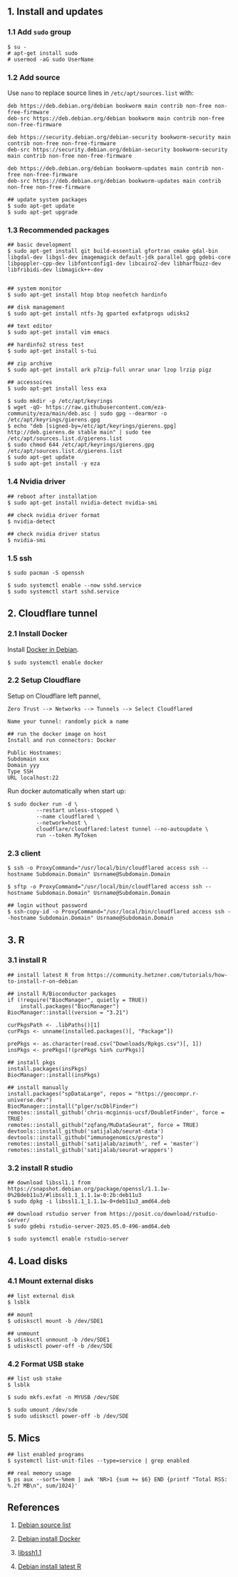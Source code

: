 ## 1. Install and updates

### 1.1 Add `sudo` group

```
$ su -
# apt-get install sudo
# usermod -aG sudo UserName
```

### 1.2 Add source

Use `nano` to replace source lines in `/etc/apt/sources.list` with:

```
deb https://deb.debian.org/debian bookworm main contrib non-free non-free-firmware
deb-src https://deb.debian.org/debian bookworm main contrib non-free non-free-firmware

deb https://security.debian.org/debian-security bookworm-security main contrib non-free non-free-firmware
deb-src https://security.debian.org/debian-security bookworm-security main contrib non-free non-free-firmware

deb https://deb.debian.org/debian bookworm-updates main contrib non-free non-free-firmware
deb-src https://deb.debian.org/debian bookworm-updates main contrib non-free non-free-firmware
```

```
## update system packages
$ sudo apt-get update
$ sudo apt-get upgrade
```

### 1.3 Recommended packages

```
## basic development
$ sudo apt-get install git build-essential gfortran cmake gdal-bin libgdal-dev libgsl-dev imagemagick default-jdk parallel gpg gdebi-core libpoppler-cpp-dev libfontconfig1-dev libcairo2-dev libharfbuzz-dev libfribidi-dev libmagick++-dev


## system monitor
$ sudo apt-get install htop btop neofetch hardinfo

## disk management
$ sudo apt-get install ntfs-3g gparted exfatprogs udisks2

## text editor
$ sudo apt-get install vim emacs

## hardinfo2 stress test
$ sudo apt-get install s-tui

## zip archive
$ sudo apt-get install ark p7zip-full unrar unar lzop lrzip pigz

## accessoires
$ sudo apt-get install less exa
```

```
$ sudo mkdir -p /etc/apt/keyrings
$ wget -qO- https://raw.githubusercontent.com/eza-community/eza/main/deb.asc | sudo gpg --dearmor -o /etc/apt/keyrings/gierens.gpg
$ echo "deb [signed-by=/etc/apt/keyrings/gierens.gpg] http://deb.gierens.de stable main" | sudo tee /etc/apt/sources.list.d/gierens.list
$ sudo chmod 644 /etc/apt/keyrings/gierens.gpg /etc/apt/sources.list.d/gierens.list
$ sudo apt-get update
$ sudo apt-get install -y eza
```

### 1.4 Nvidia driver

```
## reboot after installation
$ sudo apt-get install nvidia-detect nvidia-smi
```

```
## check nvidia driver format
$ nvidia-detect

## check nvidia driver status
$ nvidia-smi
```

### 1.5 ssh

```
$ sudo pacman -S openssh

$ sudo systemctl enable --now sshd.service
$ sudo systemctl start sshd.service
```

## 2. Cloudflare tunnel

### 2.1 Install Docker

Install [Docker in Debian](https://docs.docker.com/engine/install/debian/#install-using-the-repository).

```
$ sudo systemctl enable docker
```

### 2.2 Setup Cloudflare
Setup on Cloudflare left pannel,

```
Zero Trust --> Networks --> Tunnels --> Select Cloudflared

Name your tunnel: randomly pick a name

## run the docker image on host
Install and run connectors: Docker

Public Hostnames:
Subdomain xxx
Domain yyy
Type SSH
URL localhost:22
```

Run docker automatically when start up:

```
$ sudo docker run -d \
         --restart unless-stopped \
         --name cloudflared \
         --network=host \
         cloudflare/cloudflared:latest tunnel --no-autoupdate \
         run --token MyToken
```

### 2.3 client

```
$ ssh -o ProxyCommand="/usr/local/bin/cloudflared access ssh --hostname Subdomain.Domain" Usrname@Subdomain.Domain

$ sftp -o ProxyCommand="/usr/local/bin/cloudflared access ssh --hostname Subdomain.Domain" Usrname@Subdomain.Domain

## login without password
$ ssh-copy-id -o ProxyCommand="/usr/local/bin/cloudflared access ssh --hostname Subdomain.Domain" Usrname@Subdomain.Domain
```

## 3. R

### 3.1 install R
```
## install latest R from https://community.hetzner.com/tutorials/how-to-install-r-on-debian
```

```
## install R/Bioconductor packages
if (!require("BiocManager", quietly = TRUE))
    install.packages("BiocManager")
BiocManager::install(version = "3.21")

curPkgsPath <- .libPaths()[1]
curPkgs <- unname(installed.packages()[, "Package"])

prePkgs <- as.character(read.csv("Downloads/Rpkgs.csv")[, 1])
insPkgs <- prePkgs[!(prePkgs %in% curPkgs)]

## install pkgs
install.packages(insPkgs)
BiocManager::install(insPkgs)

## install manually
install.packages("spDataLarge", repos = "https://geocompr.r-universe.dev")
BiocManager::install("plger/scDblFinder")
remotes::install_github('chris-mcginnis-ucsf/DoubletFinder', force = TRUE)
remotes::install_github("zqfang/MuDataSeurat", force = TRUE)
devtools::install_github('satijalab/seurat-data')
devtools::install_github("immunogenomics/presto")
remotes::install_github('satijalab/azimuth', ref = 'master')
remotes::install_github('satijalab/seurat-wrappers')
```


### 3.2 install R studio

```
## download libssl1.1 from https://snapshot.debian.org/package/openssl/1.1.1w-0%2Bdeb11u3/#libssl1.1_1.1.1w-0:2b:deb11u3
$ sudo dpkg -i libssl1.1_1.1.1w-0+deb11u3_amd64.deb

## download rstudio server from https://posit.co/download/rstudio-server/
$ sudo gdebi rstudio-server-2025.05.0-496-amd64.deb

$ sudo systemctl enable rstudio-server
```

## 4. Load disks

### 4.1 Mount external disks

```
## list external disk
$ lsblk

## mount
$ udisksctl mount -b /dev/SDE1

## unmount
$ udisksctl unmount -b /dev/SDE1
$ udisksctl power-off -b /dev/SDE
```

### 4.2 Format USB stake

```
## list usb stake
$ lsblk

$ sudo mkfs.exfat -n MYUSB /dev/SDE

$ sudo umount /dev/sde
$ sudo udisksctl power-off -b /dev/SDE
```

## 5. Mics

```
## list enabled programs
$ systemctl list-unit-files --type=service | grep enabled

## real memory usage
$ ps aux --sort=-%mem | awk 'NR>1 {sum += $6} END {printf "Total RSS: %.2f MB\n", sum/1024}'
```


## References

1. [Debian source list](https://wiki.debian.org/SourcesList)

2. [Debian install Docker](https://docs.docker.com/engine/install/debian/#install-using-the-repository)

3. [libssh1.1](https://snapshot.debian.org/package/openssl/1.1.1w-0%2Bdeb11u3/#libssl1.1_1.1.1w-0:2b:deb11u3)

4. [Debian install latest R](https://community.hetzner.com/tutorials/how-to-install-r-on-debian)
